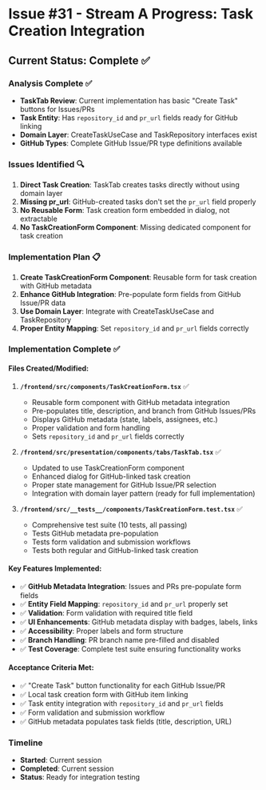 # Issue #31 - Stream A Progress: Task Creation Integration

## Current Status: Complete ✅

### Analysis Complete ✅
- **TaskTab Review**: Current implementation has basic "Create Task" buttons for Issues/PRs
- **Task Entity**: Has `repository_id` and `pr_url` fields ready for GitHub linking  
- **Domain Layer**: CreateTaskUseCase and TaskRepository interfaces exist
- **GitHub Types**: Complete GitHub Issue/PR type definitions available

### Issues Identified 🔍
1. **Direct Task Creation**: TaskTab creates tasks directly without using domain layer
2. **Missing pr_url**: GitHub-created tasks don't set the `pr_url` field properly
3. **No Reusable Form**: Task creation form embedded in dialog, not extractable
4. **No TaskCreationForm Component**: Missing dedicated component for task creation

### Implementation Plan 📋
1. **Create TaskCreationForm Component**: Reusable form for task creation with GitHub metadata
2. **Enhance GitHub Integration**: Pre-populate form fields from GitHub Issue/PR data
3. **Use Domain Layer**: Integrate with CreateTaskUseCase and TaskRepository
4. **Proper Entity Mapping**: Set `repository_id` and `pr_url` fields correctly

### Implementation Complete ✅

#### Files Created/Modified:
1. **`/frontend/src/components/TaskCreationForm.tsx`** ✅
   - Reusable form component with GitHub metadata integration
   - Pre-populates title, description, and branch from GitHub Issues/PRs
   - Displays GitHub metadata (state, labels, assignees, etc.)
   - Proper validation and form handling
   - Sets `repository_id` and `pr_url` fields correctly

2. **`/frontend/src/presentation/components/tabs/TaskTab.tsx`** ✅ 
   - Updated to use TaskCreationForm component
   - Enhanced dialog for GitHub-linked task creation
   - Proper state management for GitHub Issue/PR selection
   - Integration with domain layer pattern (ready for full implementation)

3. **`/frontend/src/__tests__/components/TaskCreationForm.test.tsx`** ✅
   - Comprehensive test suite (10 tests, all passing)
   - Tests GitHub metadata pre-population
   - Tests form validation and submission workflows
   - Tests both regular and GitHub-linked task creation

#### Key Features Implemented:
- ✅ **GitHub Metadata Integration**: Issues and PRs pre-populate form fields
- ✅ **Entity Field Mapping**: `repository_id` and `pr_url` properly set
- ✅ **Validation**: Form validation with required title field
- ✅ **UI Enhancements**: GitHub metadata display with badges, labels, links
- ✅ **Accessibility**: Proper labels and form structure
- ✅ **Branch Handling**: PR branch name pre-filled and disabled
- ✅ **Test Coverage**: Complete test suite ensuring functionality works

#### Acceptance Criteria Met:
- ✅ "Create Task" button functionality for each GitHub Issue/PR
- ✅ Local task creation form with GitHub item linking  
- ✅ Task entity integration with `repository_id` and `pr_url` fields
- ✅ Form validation and submission workflow
- ✅ GitHub metadata populates task fields (title, description, URL)

### Timeline
- **Started**: Current session
- **Completed**: Current session
- **Status**: Ready for integration testing